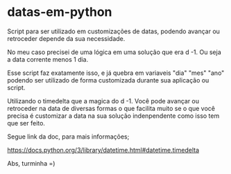 # datas-em-python
Script para ser utilizado em customizações de datas, podendo avançar ou retroceder depende da sua necessidade.

No meu caso precisei de uma lógica em uma solução que era d -1. Ou seja a data corrente menos 1 dia.

Esse script faz exatamente isso, e já quebra em variaveis "dia" "mes" "ano" podendo ser utilizado de forma customizada durante sua aplicação ou script.

Utilizando o timedelta que a magica do d -1. Você pode avançar ou retroceder na data de diversas formas o que facilita muito se o que você precisa é customizar a data na sua solução indenpendente como isso tem que ser feito. 

Segue link da doc, para mais informações;

https://docs.python.org/3/library/datetime.html#datetime.timedelta

Abs, turminha =)
